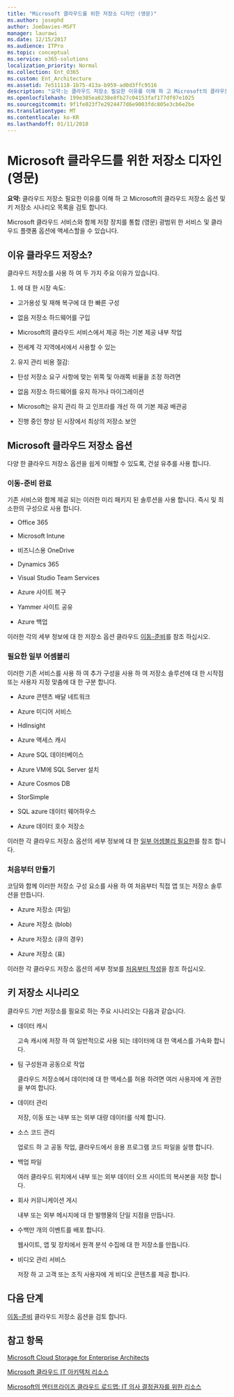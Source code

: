 ```yaml
---
title: "Microsoft 클라우드를 위한 저장소 디자인 (영문)"
ms.author: josephd
author: JoeDavies-MSFT
manager: laurawi
ms.date: 12/15/2017
ms.audience: ITPro
ms.topic: conceptual
ms.service: o365-solutions
localization_priority: Normal
ms.collection: Ent_O365
ms.custom: Ent_Architecture
ms.assetid: 7e511118-1b75-413a-b959-ad0d3ffc9516
description: "요약:는 클라우드 저장소 필요한 이유를 이해 하 고 Microsoft의 클라우드 저장소 옵션 및 키 저장소 시나리오 목록을 검토 합니다."
ms.openlocfilehash: 199e385ea0238e8fb27c04153faf177df07e1025
ms.sourcegitcommit: 9f1fe023f7e2924477d6e9003fdc805e3cb6e2be
ms.translationtype: MT
ms.contentlocale: ko-KR
ms.lasthandoff: 01/11/2018
---
```

# <a name="designing-storage-for-the-microsoft-cloud"></a>Microsoft 클라우드를 위한 저장소 디자인 (영문)

 **요약:** 클라우드 저장소 필요한 이유를 이해 하 고 Microsoft의 클라우드 저장소 옵션 및 키 저장소 시나리오 목록을 검토 합니다.
  
Microsoft 클라우드 서비스와 함께 저장 장치를 통합 (영문) 광범위 한 서비스 및 클라우드 플랫폼 옵션에 액세스할을 수 있습니다.
  
## <a name="why-cloud-storage"></a>이유 클라우드 저장소?

클라우드 저장소를 사용 하 여 두 가지 주요 이유가 있습니다.
  
1. 에 대 한 시장 속도:
    
  - 고가용성 및 재해 복구에 대 한 빠른 구성
    
  - 없음 저장소 하드웨어를 구입
    
  - Microsoft의 클라우드 서비스에서 제공 하는 기본 제공 내부 작업
    
  - 전세계 각 지역에서에서 사용할 수 있는
    
2. 유지 관리 비용 절감:
    
  - 탄성 저장소 요구 사항에 맞는 위쪽 및 아래쪽 비율을 조정 하려면
    
  - 없음 저장소 하드웨어를 유지 하거나 마이그레이션
    
  - Microsoft는 유지 관리 하 고 인프라를 개선 하 여 기본 제공 배관공
    
  - 진행 중인 향상 된 시장에서 최상의 저장소 보안
    
## <a name="microsoft-cloud-storage-options"></a>Microsoft 클라우드 저장소 옵션

다양 한 클라우드 저장소 옵션을 쉽게 이해할 수 있도록, 건설 유추를 사용 합니다.
  
### <a name="move-in-ready"></a>이동-준비 완료

기존 서비스와 함께 제공 되는 이러한 미리 패키지 된 솔루션을 사용 합니다. 즉시 및 최소한의 구성으로 사용 합니다.
  
- Office 365
    
- Microsoft Intune
    
- 비즈니스용 OneDrive
    
- Dynamics 365
    
- Visual Studio Team Services
    
- Azure 사이트 복구
    
- Yammer 사이트 공유
    
- Azure 백업
    
이러한 각의 세부 정보에 대 한 저장소 옵션 클라우드 [이동-준비](move-in-ready.md)를 참조 하십시오.
  
### <a name="some-assembly-required"></a>필요한 일부 어셈블리

이러한 기존 서비스를 사용 하 여 추가 구성을 사용 하 여 저장소 솔루션에 대 한 시작점 또는 사용자 지정 맞춤에 대 한 구분 합니다.
  
- Azure 콘텐츠 배달 네트워크
    
- Azure 미디어 서비스
    
- HdInsight
    
- Azure 액세스 캐시
    
- Azure SQL 데이터베이스
    
- Azure VM에 SQL Server 설치
    
- Azure Cosmos DB
    
- StorSimple
    
- SQL azure 데이터 웨어하우스
    
- Azure 데이터 호수 저장소
    
이러한 각 클라우드 저장소 옵션의 세부 정보에 대 한 [일부 어셈블리 필요한](some-assembly-required.md)를 참조 합니다.
  
### <a name="build-from-the-ground-up"></a>처음부터 만들기

코딩와 함께 이러한 저장소 구성 요소를 사용 하 여 처음부터 직접 앱 또는 저장소 솔루션을 만듭니다.
  
- Azure 저장소 (파일)
    
- Azure 저장소 (blob)
    
- Azure 저장소 (큐의 경우)
    
- Azure 저장소 (표)
    
이러한 각 클라우드 저장소 옵션의 세부 정보를 [처음부터 작성](build-from-the-ground-up.md)을 참조 하십시오.
  
## <a name="key-storage-scenarios"></a>키 저장소 시나리오

클라우드 기반 저장소를 필요로 하는 주요 시나리오는 다음과 같습니다.
  
- 데이터 캐시
    
    고속 캐시에 저장 하 여 일반적으로 사용 되는 데이터에 대 한 액세스를 가속화 합니다.
    
- 팀 구성원과 공동으로 작업
    
    클라우드 저장소에서 데이터에 대 한 액세스를 허용 하려면 여러 사용자에 게 권한을 부여 합니다.
    
- 데이터 관리
    
    저장, 이동 또는 내부 또는 외부 대량 데이터를 삭제 합니다.
    
- 소스 코드 관리
    
    업로드 하 고 공동 작업, 클라우드에서 응용 프로그램 코드 파일을 실행 합니다.
    
- 백업 파일
    
    여러 클라우드 위치에서 내부 또는 외부 데이터 오프 사이트의 복사본을 저장 합니다.
    
- 회사 커뮤니케이션 게시
    
    내부 또는 외부 메시지에 대 한 발행물의 단일 지점을 만듭니다.
    
- 수백만 개의 이벤트를 배포 합니다.
    
    웹사이트, 앱 및 장치에서 원격 분석 수집에 대 한 저장소를 만듭니다.
    
- 비디오 관리 서비스
    
    저장 하 고 고객 또는 조직 사용자에 게 비디오 콘텐츠를 제공 합니다.
    
## <a name="next-step"></a>다음 단계

[이동-준비](move-in-ready.md) 클라우드 저장소 옵션을 검토 합니다.
  
## <a name="see-also"></a>참고 항목

[Microsoft Cloud Storage for Enterprise Architects](microsoft-cloud-storage-for-enterprise-architects.md)
  
[Microsoft 클라우드 IT 아키텍처 리소스](microsoft-cloud-it-architecture-resources.md)

[Microsoft의 엔터프라이즈 클라우드 로드맵: IT 의사 결정권자를 위한 리소스](https://sway.com/FJ2xsyWtkJc2taRD)


